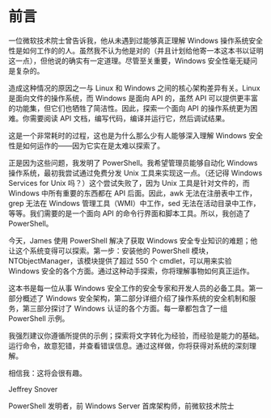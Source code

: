 

# 前言



一位微软技术院士曾告诉我，他从未遇到过能够真正理解 Windows 操作系统安全性是如何工作的的人。虽然我不认为他是对的（并且计划给他寄一本这本书以证明这一点），但他说的确实有一定道理。尽管至关重要，Windows 安全性毫无疑问是复杂的。

造成这种情况的原因之一与 Linux 和 Windows 之间的核心架构差异有关。Linux 是面向文件的操作系统，而 Windows 是面向 API 的，虽然 API 可以提供更丰富的功能集，但它们也牺牲了简洁性。因此，探索一个面向 API 的操作系统更为困难。你需要阅读 API 文档，编写代码，编译并运行它，然后调试结果。

这是一个非常耗时的过程，这也是为什么那么少有人能够深入理解 Windows 安全性是如何运作的——因为它实在是太难以探索了。

正是因为这些问题，我发明了 PowerShell。我希望管理员能够自动化 Windows 操作系统，最初我尝试通过免费分发 Unix 工具来实现这一点。（还记得 Windows Services for Unix 吗？）这个尝试失败了，因为 Unix 工具是针对文件的，而 Windows 中所有重要的东西都在 API 后面。因此，awk 无法在注册表中工作，grep 无法在 Windows 管理工具（WMI）中工作，sed 无法在活动目录中工作，等等。我们需要的是一个面向 API 的命令行界面和脚本工具。所以，我创造了 PowerShell。

今天，James 使用 PowerShell 解决了获取 Windows 安全专业知识的难题；他让这个系统变得可以探索。第一步：安装他的 PowerShell 模块，NTObjectManager，该模块提供了超过 550 个 cmdlet，可以用来实验 Windows 安全的各个方面。通过这种动手探索，你将理解事物如何真正运作。

这本书是每一位从事 Windows 安全工作的安全专家和开发人员的必备工具。第一部分概述了 Windows 安全架构，第二部分详细介绍了操作系统的安全机制和服务，第三部分探讨了 Windows 认证的各个方面。每一章都包含了一组 PowerShell 示例。

我强烈建议你遵循所提供的示例；探索将文字转化为经验，而经验是能力的基础。运行命令，故意犯错，并查看错误信息。通过这样做，你将获得对系统的深刻理解。

相信我：这将会很有趣。

Jeffrey Snover

PowerShell 发明者，前 Windows Server 首席架构师，前微软技术院士
